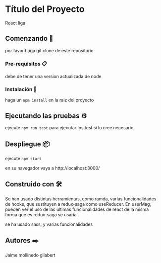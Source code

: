# Título del Proyecto

React liga

## Comenzando 🚀

por favor haga git clone de este repositorio

### Pre-requisitos 📋

debe de tener una version actualizada de node

### Instalación 🔧

haga un `npm install` en la raiz del proyecto

## Ejecutando las pruebas ⚙️

ejecute `npm run test` para ejecutar los test si lo cree necesario

## Despliegue 📦

ejecute `npm start`

en su navegador vaya a http://localhost:3000/

## Construido con 🛠️

Se han usado distintas herramientas, como ramda, varias funcionalidades de hooks, que sustituyen a redux-saga como useReducer.
En userMag, pueden ver el uso de las ultimas funcionalidades de react de la misma forma que es redux-saga se usaria.

se ha usado sass, y varias funcionalidades

## Autores ✒️

Jaime mollinedo gilabert

